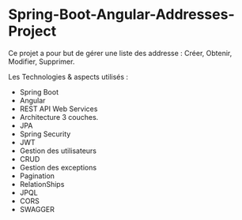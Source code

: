# Spring-Boot-Angular-Addresses-Project

Ce projet a pour but de gérer une liste des addresse : Créer, Obtenir, Modifier, Supprimer.

Les Technologies & aspects utilisés : 

- Spring Boot
- Angular
- REST API Web Services
- Architecture 3 couches.
- JPA
- Spring Security
- JWT
- Gestion des utilisateurs
- CRUD
- Gestion des exceptions
- Pagination
- RelationShips
- JPQL
- CORS
- SWAGGER

